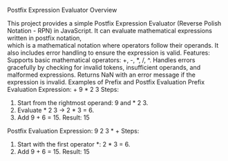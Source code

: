 Postfix Expression Evaluator
Overview

This project provides a simple Postfix Expression Evaluator (Reverse Polish Notation - RPN) in JavaScript. It can evaluate mathematical expressions written in postfix notation,<br>
which is a mathematical notation where operators follow their operands. It also includes error handling to ensure the expression is valid.
Features:
Supports basic mathematical operators: +, -, *, /, ^.
Handles errors gracefully by checking for invalid tokens, insufficient operands, and malformed expressions.
Returns NaN with an error message if the expression is invalid.
Examples of Prefix and Postfix Evaluation
Prefix Evaluation
Expression: + 9 * 2 3
Steps:
1. Start from the rightmost operand: 9 and * 2 3.
2. Evaluate * 2 3 → 2 * 3 = 6.
3. Add 9 + 6 = 15.
Result: 15

Postfix Evaluation
Expression: 9 2 3 * +
Steps:
1. Start with the first operator *: 2 * 3 = 6.
2. Add 9 + 6 = 15.
Result: 15

